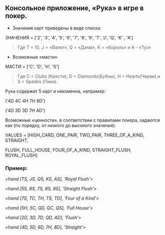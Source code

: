 ## Консольное приложение, «Рука» в игре в покер.

* Значения карт приведены в виде списка:

ЗНАЧЕНИЯ = ['2', '3', '4', '5', '6', '7', '8', '9', 'T', 'J', 'Q', 'K' , 'A']

>Где T = 10, J = «Валет», Q = «Дама», K = «Король» и A - «Туз»

* Возможные «масти»

МАСТИ = ['C', 'D', 'H', 'S']

>Где C = Clubs (Крести), D = Diamonds(Бубны), ​​H = Hearts(Черви) и S = Spades (Пики).

Рука содержит 5 карт и неизменна, например:

('4D 4C 4H 7H 8D')

('4D 3D 3D 7H AD')

Возможные «ценности», в соответствии с правилами покера, задаются как (по порядку, от низкого до высокого значения):

VALUES = [HIGH_CARD, ONE_PAIR, TWO_PAIR, THREE_OF_A_KIND, STRAIGHT,

FLUSH, FULL_HOUSE, FOUR_OF_A_KIND, STRAIGHT_FLUSH, ROYAL_FLUSH]

### Пример:

_<hand [TS, JS, QS, KS, AS], 'Royal Flush'>_

_<hand [5S, 6S, 7S, 8S, 9S], 'Straight Flush'>_

_<hand [7S, TC, TH, TS, TD], 'Four of a Kind'>_

_<hand [5H, 5C, QD, QC, QS], 'Full House'>_

_<hand [2D, 3D, 7D, QD, AD], 'Flush'>_

_<hand [4D, 5D, 6D, 7H, 8D], 'Straight'>_
